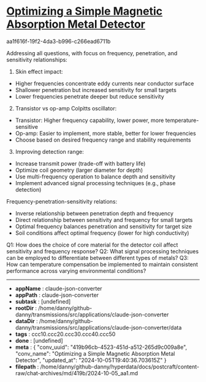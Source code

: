 # [Optimizing a Simple Magnetic Absorption Metal Detector](https://claude.ai/chat/419b96cb-4523-451d-a512-265d9c009a8e)

aa1f616f-19f2-4da3-b996-c266ead6711b

 Addressing all questions, with focus on frequency, penetration, and sensitivity relationships:

1. Skin effect impact:
- Higher frequencies concentrate eddy currents near conductor surface
- Shallower penetration but increased sensitivity for small targets
- Lower frequencies penetrate deeper but reduce sensitivity

2. Transistor vs op-amp Colpitts oscillator:
- Transistor: Higher frequency capability, lower power, more temperature-sensitive
- Op-amp: Easier to implement, more stable, better for lower frequencies
- Choose based on desired frequency range and stability requirements

3. Improving detection range:
- Increase transmit power (trade-off with battery life)
- Optimize coil geometry (larger diameter for depth)
- Use multi-frequency operation to balance depth and sensitivity
- Implement advanced signal processing techniques (e.g., phase detection)

Frequency-penetration-sensitivity relations:
- Inverse relationship between penetration depth and frequency
- Direct relationship between sensitivity and frequency for small targets
- Optimal frequency balances penetration and sensitivity for target size
- Soil conditions affect optimal frequency (lower for high conductivity)

Q1: How does the choice of core material for the detector coil affect sensitivity and frequency response?
Q2: What signal processing techniques can be employed to differentiate between different types of metals?
Q3: How can temperature compensation be implemented to maintain consistent performance across varying environmental conditions?

---

* **appName** : claude-json-converter
* **appPath** : claude-json-converter
* **subtask** : [undefined]
* **rootDir** : /home/danny/github-danny/transmissions/src/applications/claude-json-converter
* **dataDir** : /home/danny/github-danny/transmissions/src/applications/claude-json-converter/data
* **tags** : ccc10.ccc20.ccc30.ccc40.ccc50
* **done** : [undefined]
* **meta** : {
  "conv_uuid": "419b96cb-4523-451d-a512-265d9c009a8e",
  "conv_name": "Optimizing a Simple Magnetic Absorption Metal Detector",
  "updated_at": "2024-10-05T19:40:36.703615Z"
}
* **filepath** : /home/danny/github-danny/hyperdata/docs/postcraft/content-raw/chat-archives/md/419b/2024-10-05_aa1.md